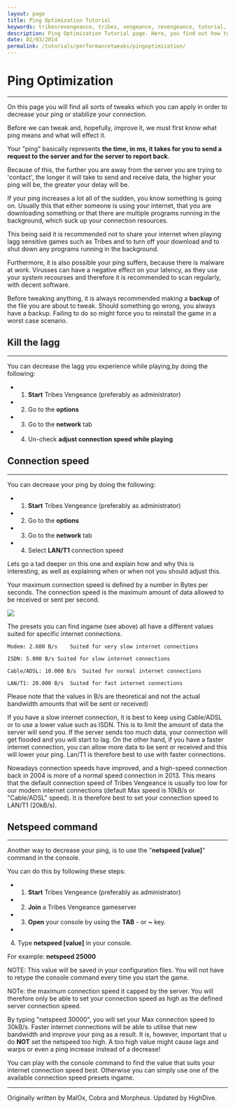 ```yaml
---
layout: page
title: Ping Optimization Tutorial
keywords: tribesrevengeance, tribes, vengeance, revengeance, tutorial, guide, ping, optimization, improve, latency, network, speed, netspeed,
description: Ping Optimization Tutorial page. Here, you find out how to improve your ingame ping!
date: 02/03/2014
permalink: /tutorials/performancetweaks/pingoptimization/
---
```


# Ping Optimization

* * *

On this page you will find all sorts of tweaks which you can apply in order to decrease your ping or stabilize your connection.

  

Before we can tweak and, hopefully, improve it, we must first know what ping means and what will effect it.

  

Your "ping" basically represents **the time, in ms, it takes for you to send a request to the server and for the server to report back**.

Because of this, the further you are away from the server you are trying to 'contact', the longer it will take to send and receive data, the higher your ping will be, the greater your delay will be.

  

If your ping increases a lot all of the sudden, you know something is going on. Usually this that either someone is using your internet, that you are downloading something or that there are multiple programs running in the background, which suck up your connection resources.

This being said it is recommended not to share your internet when playing lagg sensitive games such as Tribes and to turn off your download and to shut down any programs running in the background.

Furthermore, it is also possible your ping suffers, because there is malware at work. Virusses can have a negative effect on your latency, as they use your system recourses and therefore it is recommended to scan regularly, with decent software.

Before tweaking anything, it is always recommended making a **backup** of the file you are about to tweak. Should something go wrong, you always have a backup. Failing to do so might force you to reinstall the game in a worst case scenario.

  

## Kill the lagg

* * *

You can decrease the lagg you experience while playing,by doing the following:

- 1. **Start** Tribes Vengeance (preferably as administrator)
- 2. Go to the **options**
- 3. Go to the **network** tab
- 4. Un-check **adjust connection speed while playing**
  

## Connection speed

* * *

You can decrease your ping by doing the following:

- 1. **Start** Tribes Vengeance (preferably as administrator)
- 2. Go to the **options**
- 3. Go to the **network** tab
- 4. Select **LAN/T1** connection speed
  

Lets go a tad deeper on this one and explain how and why this is interesting, as well as explaining when or when not you should adjust this.

  

Your maximum connection speed is defined by a number in Bytes per seconds. The connection speed is the maximum amount of data allowed to be received or sent per second.

 ![](pingpic1.jpg)

The presets you can find ingame (see above) all have a different values suited for specific internet connections.

  

    Modem: 2.600 B/s	Suited for very slow internet connections

    ISDN: 5.000 B/s	Suited for slow internet connections

    Cable/ADSL:	10.000 B/s	Suited for normal internet connections

    LAN/T1: 20.000 B/s	Suited for fast internet connections

  

Please note that the values in B/s are theoretical and not the actual bandwidth amounts that will be sent or received)

  

If you have a slow internet connection, it is best to keep using Cable/ADSL or to use a lower value such as ISDN. This is to limit the amount of data the server will send you. If the server sends too much data, your connection will get flooded and you will start to lag. On the other hand, if you have a faster internet connection, you can allow more data to be sent or received and this will lower your ping. Lan/T1 is therefore best to use with faster connections.

  

Nowadays connection speeds have improved, and a high-speed connection back in 2004 is more of a normal speed connection in 2013. This means that the default connection speed of Tribes Vengeance is usually too low for our modern internet connections (default Max speed is 10kB/s or "Cable/ADSL" speed). It is therefore best to set your connection speed to LAN/T1 (20kB/s).

  

## Netspeed command

* * *

Another way to decrease your ping, is to use the "**netspeed [value]**" command in the console.

You can do this by following these steps:

- 1. **Start** Tribes Vengeance (preferably as administrator)
- 2. **Join** a Tribes Vengeance gameserver 
- 3. **Open** your console by using the **TAB** - or **~** key.
- 

4. Type **netspeed [value]** in your console.

For example: **netspeed 25000**

NOTE: This value will be saved in your configuration files. You will not have to retype the console command every time you start the game.

NOTe: the maximum connection speed it capped by the server. You will therefore only be able to set your connection speed as high as the defined server connection speed.

  

By typing "netspeed 30000", you will set your Max connection speed to 30kB/s. Faster internet connections will be able to utilise that new bandwidth and improve your ping as a result. It is, however, important that u do **NOT** set the netspeed too high. A too high value might cause lags and warps or even a ping increase instead of a decrease!

  

You can play with the console command to find the value that suits your internet connection speed best. Otherwise you can simply use one of the available connection speed presets ingame.

  

* * *
  

Originally written by MalOx, Cobra and Morpheus. Updated by HighDive.

